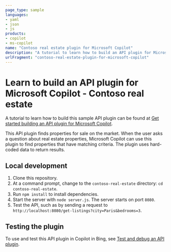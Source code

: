 ```yaml
---
page_type: sample
languages:
- yaml
- json
- js
products:
- copilot
- ms-copilot
name: "Contoso real estate plugin for Microsoft Copilot"
description: "A tutorial to learn how to build an API plugin for Microsoft Copilot"
urlFragment: "contoso-real-estate-plugin-for-microsoft-copilot"
---
```

# Learn to build an API plugin for Microsoft Copilot - Contoso real estate

A tutorial to learn how to build this sample API plugin can be found at [Get started building an API plugin for Microsoft Copilot](https://learn.microsoft.com/copilot-plugins/get-started).

This API plugin finds properties for sale on the market. When the user asks a question about real estate properties, Microsoft Copilot can use this plugin to find properties that have matching criteria. The plugin uses hard-coded data to return results.

## Local development

1.  Clone this repository.
1.  At a command prompt, change to the `contoso-real-estate` directory: `cd contoso-real-estate`.
1.  Run `npm install` to install dependencies.
1.  Start the server with `node server.js`. The server starts on port `8080`.
1.  Test the API, such as by sending a request to `http://localhost:8080/get-listings?city=Paris&bedrooms=3`.

## Testing the plugin

To use and test this API plugin in Copilot in Bing, see [Test and debug an API plugin](https://learn.microsoft.com/copilot-plugins/test-debug/sideload-test-plugins).
